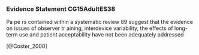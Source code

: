 ### Evidence Statement CG15AdultES38
Pa pe rs contained within a systematic review 89 suggest that the evidence on issues of observer tr aining, interdevice variability, the effects of long-term use and patient acceptability have not been adequately addressed



[@Coster_2000]
